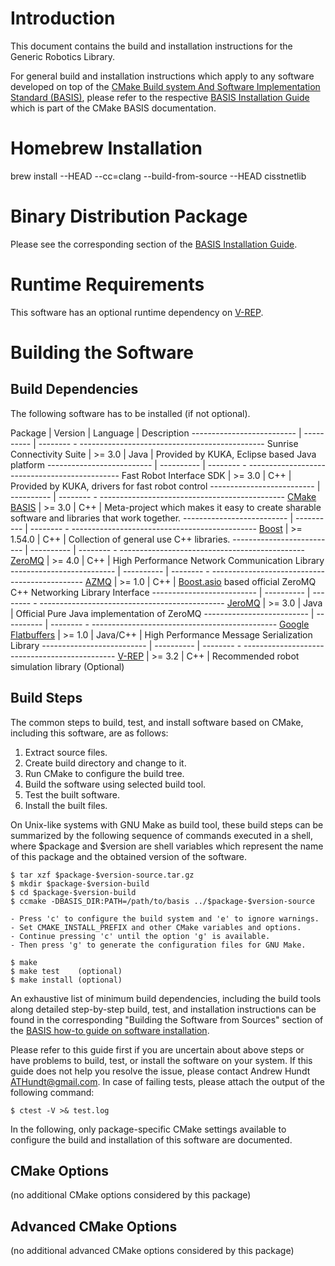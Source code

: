 Introduction
============

This document contains the build and installation instructions for the Generic Robotics Library.

For general build and installation instructions which apply to any software
developed on top of the [CMake Build system And Software Implementation
Standard (BASIS)][1], please refer to the respective [BASIS Installation Guide][2]
which is part of the CMake BASIS documentation.

Homebrew Installation
=====================


brew install --HEAD --cc=clang --build-from-source --HEAD cisstnetlib

Binary Distribution Package
===========================

Please see the corresponding section of the [BASIS Installation Guide][3].



Runtime Requirements
====================

This software has an optional runtime dependency on [V-REP][10].



Building the Software
=====================

Build Dependencies
------------------

The following software has to be installed (if not optional).

Package                    | Version    | Language |     Description
-------------------------- | ---------- | -------- - ----------------------------------------------
Sunrise Connectivity Suite | >= 3.0     | Java     | Provided by KUKA, Eclipse based Java platform
-------------------------- | ---------- | -------- - ----------------------------------------------
Fast Robot Interface SDK   | >= 3.0     | C++      | Provided by KUKA, drivers for fast robot control
-------------------------- | ---------- | -------- - ----------------------------------------------
[CMake BASIS][1]           | >= 3.0     | C++      | Meta-project which makes it easy to create sharable software and libraries that work together.
-------------------------- | ---------- | -------- - ----------------------------------------------
[Boost][4]                 | >= 1.54.0  | C++      | Collection of general use C++ libraries.
-------------------------- | ---------- | -------- - ----------------------------------------------
[ZeroMQ][6]                | >= 4.0     | C++      | High Performance Network Communication Library
-------------------------- | ---------- | -------- - ----------------------------------------------
[AZMQ][7]                  | >= 1.0     | C++      | [Boost.asio][5] based official ZeroMQ C++ Networking Library Interface
-------------------------- | ---------- | -------- - ----------------------------------------------
[JeroMQ][8]                | >= 3.0     | Java     | Official Pure Java implementation of ZeroMQ
-------------------------- | ---------- | -------- - ----------------------------------------------
[Google Flatbuffers][9]    | >= 1.0     | Java/C++ | High Performance Message Serialization Library
-------------------------- | ---------- | -------- - ----------------------------------------------
[V-REP][10]                | >= 3.2     | C++      | Recommended robot simulation library (Optional)



Build Steps
-----------

The common steps to build, test, and install software based on CMake,
including this software, are as follows:

1. Extract source files.
2. Create build directory and change to it.
3. Run CMake to configure the build tree.
4. Build the software using selected build tool.
5. Test the built software.
6. Install the built files.

On Unix-like systems with GNU Make as build tool, these build steps can be
summarized by the following sequence of commands executed in a shell,
where $package and $version are shell variables which represent the name
of this package and the obtained version of the software.

    $ tar xzf $package-$version-source.tar.gz
    $ mkdir $package-$version-build
    $ cd $package-$version-build
    $ ccmake -DBASIS_DIR:PATH=/path/to/basis ../$package-$version-source

    - Press 'c' to configure the build system and 'e' to ignore warnings.
    - Set CMAKE_INSTALL_PREFIX and other CMake variables and options.
    - Continue pressing 'c' until the option 'g' is available.
    - Then press 'g' to generate the configuration files for GNU Make.

    $ make
    $ make test    (optional)
    $ make install (optional)

An exhaustive list of minimum build dependencies, including the build tools
along detailed step-by-step build, test, and installation instructions can
be found in the corresponding "Building the Software from Sources" section
of the [BASIS how-to guide on software installation][2].

Please refer to this guide first if you are uncertain about above steps or
have problems to build, test, or install the software on your system.
If this guide does not help you resolve the issue, please contact Andrew Hundt <ATHundt@gmail.com>.
In case of failing tests, please attach the output of the following command:

    $ ctest -V >& test.log

In the following, only package-specific CMake settings available to
configure the build and installation of this software are documented.


CMake Options
-------------

(no additional CMake options considered by this package)


Advanced CMake Options
----------------------

(no additional advanced CMake options considered by this package)



<!-- REFERENCES -->
[1]:  http://opensource.andreasschuh.com/cmake-basis/
[2]:  http://opensource.andreasschuh.com/cmake-basis/howto/install.html
[3]:  http://opensource.andreasschuh.com/cmake-basis/howto/install.html#binary-distribution-package
[4]:  http://www.boost.org
[5]:  http://www.boost.org/libs/asio
[6]:  http://www.zeromq.org/
[7]:  https://github.com/zeromq/azmq
[8]:  https://github.com/zeromq/jeromq
[9]:  https://github.com/google/flatbuffers
[10]: http://www.coppeliarobotics.com/index.html